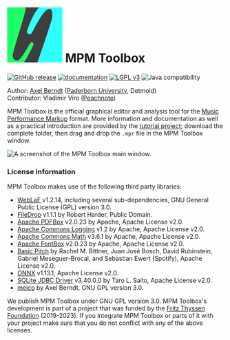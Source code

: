# ![](https://github.com/axelberndt/MPM-Toolbox/blob/master/src/resources/icons/icon5-2.png) MPM Toolbox

[![GitHub release](https://img.shields.io/github/v/release/axelberndt/MPM-Toolbox?include_prereleases)](https://github.com/axelberndt/MPM-Toolbox/releases/latest)
[![documentation](https://img.shields.io/badge/doc-JavaDoc-green.svg)](http://axelberndt.github.io/MPM-Toolbox/)
[![LGPL v3](https://img.shields.io/github/license/cemfi/meico.svg)](https://github.com/cemfi/meico/blob/master/LICENSE)
![Java compatibility](https://img.shields.io/badge/Java-1.8--10-blue)

Author: [Axel Berndt](https://github.com/axelberndt) ([Paderborn University](https://www.muwi-detmold-paderborn.de/personen/professorinnen-und-professoren/prof-dr-ing-axel-berndt), Detmold) <br>
Contributor: Vladimir Viro ([Peachnote](https://www.peachnote.de/))

MPM Toolbox is the official graphical editor and analysis tool for the [Music Performance Markup](https://github.com/axelberndt/MPM) format. More information and documentation as well as a practical introduction are provided by the [tutorial project](https://github.com/axelberndt/MPM/tree/master/sample%20encodings/Max%20Reger%20-%20Moment%20Musical%20(MPM%20Toolbox%20Tutorial)); download the complete folder, then drag and drop the `.mpr` file in the MPM Toolbox window.

![A screenshot of the MPM Toolbox main window.](https://github.com/axelberndt/MPM-Toolbox/blob/master/figures/screenshot01.png)

### License information

MPM Toolbox makes use of the following third party libraries:
- [WebLaF](https://github.com/mgarin/weblaf) v1.2.14, including several sub-dependencies, GNU General Public License (GPL) version 3.0.
- [FileDrop](http://kim25.wwwdns.kim.uni-konstanz.de/vanted/javadoc/net/iharder/dnd/FileDrop.html) v1.1.1 by Robert Harder, Public Domain.
- [Apache PDFBox](https://pdfbox.apache.org/) v2.0.23 by Apache, Apache License v2.0.
- [Apache Commons Logging](http://commons.apache.org/proper/commons-logging/) v1.2 by Apache, Apache License v2.0.
- [Apache Commons Math](https://commons.apache.org/proper/commons-math/) v3.6.1 by Apache, Apache License v2.0.
- [Apache FontBox](https://pdfbox.apache.org/) v2.0.23 by Apache, Apache License v2.0.
- [Basic Pitch](https://github.com/spotify/basic-pitch) by Rachel M. Bittner, Juan José Bosch, David Rubinstein, Gabriel Meseguer-Brocal, and Sebastian Ewert (Spotify), Apache License v2.0.
- [ONNX](https://github.com/onnx/onnx) v1.13.1, Apache License v2.0.
- [SQLite JDBC Driver](https://github.com/xerial/sqlite-jdbc) v3.40.0.0 by Taro L. Saito, Apache License v2.0.
- [meico](https://github.com/cemfi/meico) by Axel Berndt, GNU GPL version 3.0.

We publish MPM Toolbox under GNU GPL version 3.0. MPM Toolbox's development is part of a project that was funded by the [Fritz Thyssen Foundation](https://www.fritz-thyssen-stiftung.de/en/) (2019-2023). If you integrate MPM Toolbox or parts of it with your project make sure that you do not conflict with any of the above licenses.
